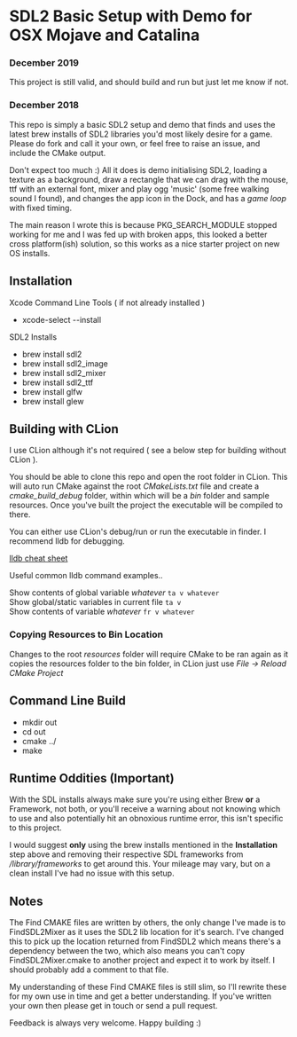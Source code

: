 # SDL2 Basic Setup with Demo for OSX Mojave and Catalina

### December 2019

This project is still valid, and should build and run but just let me know if not.

### December 2018

This repo is simply a basic SDL2 setup and demo that finds and uses the latest brew installs of SDL2 libraries you'd most likely desire for a game. Please do fork and call it your own, or feel free to raise an issue, and include the CMake output.

Don't expect too much :) All it does is demo initialising SDL2, loading a texture as a background, draw a rectangle that we can drag with the mouse, ttf with an external font, mixer and play ogg 'music' (some free walking sound I found), and changes the app icon in the Dock, and has a _game loop_ with fixed timing.

The main reason I wrote this is because PKG_SEARCH_MODULE stopped working for me and I was fed up with broken apps, this looked a better cross platform(ish) solution, so this works as a nice starter project on new OS installs. 

## Installation

Xcode Command Line Tools ( if not already installed )

- xcode-select --install

SDL2 Installs

- brew install sdl2
- brew install sdl2_image
- brew install sdl2_mixer
- brew install sdl2_ttf
- brew install glfw
- brew install glew

## Building with CLion

I use CLion although it's not required ( see a below step for building without CLion ). 

You should be able to clone this repo and open the root folder in CLion. This will auto run CMake against the root _CMakeLists.txt_ file and create a _cmake_build_debug_ folder, within which will be a _bin_ folder and sample resources. Once you've built the project the executable will be compiled to there.

You can either use CLion's debug/run or run the executable in finder. I recommend lldb for debugging. 

[lldb cheat sheet](https://www.nesono.com/sites/default/files/lldb%20cheat%20sheet.pdf)

Useful common lldb command examples.. 

Show contents of global variable _whatever_ `ta v whatever`  
Show global/static variables in current file `ta v`  
Show contents of variable _whatever_ `fr v whatever`  

### Copying Resources to Bin Location ###

Changes to the root _resources_ folder will require CMake to be ran again as it copies the resources folder to the bin folder, in CLion just use _File -> Reload CMake Project_

## Command Line Build

- mkdir out
- cd out
- cmake ../
- make

## Runtime Oddities (Important)

With the SDL installs always make sure you're using either Brew **or** a Framework, not both, or you'll receive a warning about not knowing which to use and also potentially hit an obnoxious runtime error, this isn't specific to this project. 

I would suggest **only** using the brew installs mentioned in the **Installation** step above and removing their respective SDL frameworks from _/library/frameworks_ to get around this. Your mileage may vary, but on a clean install I've had no issue with this setup.

## Notes

The Find CMAKE files are written by others, the only change I've made is to FindSDL2Mixer as it uses the SDL2 lib location for it's search. I've changed this to pick up the location returned from FindSDL2 which means there's a dependency between the two, which also means you can't copy FindSDL2Mixer.cmake to another project and expect it to work by itself. I should probably add a comment to that file.

My understanding of these Find CMAKE files is still slim, so I'll rewrite these for my own use in time and get a better understanding. If you've written your own then please get in touch or send a pull request.

Feedback is always very welcome. Happy building :)

